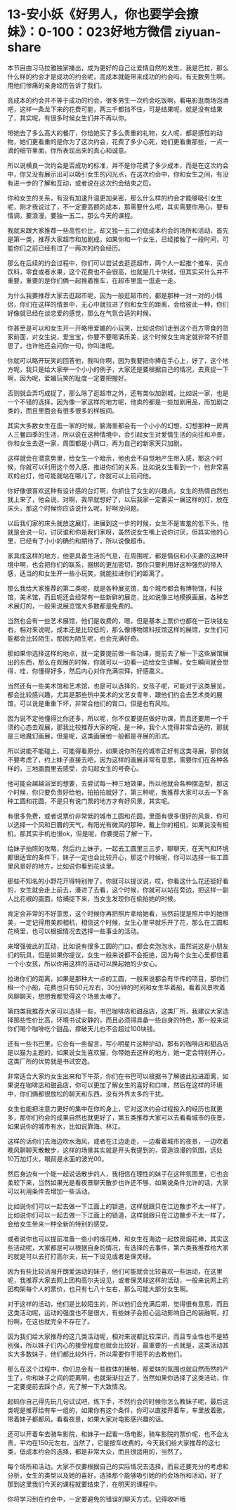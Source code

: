 # 13-安小妖《好男人，你也要学会撩妹》：0-100：023好地方微信 ziyuan-share

本节目由习马拉雅独家播出，成为更好的自己让爱情自然的发生，我是巴拉，那么什么样的约会才是成功的约会呢，高成本就能带来成功的约会吗，有无数男生啊，用他们惨痛的亲身经历告诉了我们。

高成本的约会并不等于成功的约会，很多男生一次约会吃饭啊，看电影逛商场泡酒吧，这样一条龙下来的花费可能，两三千都挡不住，可是结果呢，就是没有结果了，其实呢，有很多时候女生们并不再以你。

带她去了多么高大的餐厅，你给她买了多么贵重的礼物，女人呢，都是感性的动物，她们更看重的是你为了这次约会，花费了多少心死，她们更看重那些，一点一滴的细节里面，你所表现出来的真心和诚意。

所以说横良一次约会是否成功的标准，并不是你花费了多少成本，而是在这次约会中，你又没有展示出可以吸引女生的闪光点，在这次约会中，你和女生之间，有没有进一步的了解和互动，或者说在这次约会结束之后。

你和女生的关系，有没有加速升温更加亲密，那么什么样的约会才能够吸引女生呢，刚才我说过了，不一定要高额的成本，那需要什么呢，其实需要你用心，要有情调，要浪漫，要独一五二，那么今天的课程。

我就来跟大家推荐一些高性价比，却又独一五二的低成本约会的场所和活动，首先是第一类，推荐大家超市和加剧成，如果你和一个女生，已经接触了一段时间，可能你们之前已经有过了一两次的约会经历。

那么在后续的约会过程中，你们可以尝试去逛逛超市，两个人一起推个推车，买点饮料，零食或者水果，这个花费也不会很高，也就是几十块钱，但其实买什么并不重要，重要的是你们俩一起推着推车，在超市里逛一逛走一走。

为什么我要推荐大家去逛超市呢，因为一般逛超市的，都是那种一对一对的小情侣，你们在这样的情景中，无心中就拉进了你和女生的距离，会给彼此一种，你们好像就已经在谈恋爱的感觉，那么在气氛合适的时候。

你甚至是可以和女生开一开略带爱媚的小玩笑，比如说你们走到这个百方零食的货家前面，对女生说，爱宝宝，你要不要喝涌乐美，这个时候女生肯定就非常不好意思了，也许他还会问你一句，你叫谁呢。

你就可以略开玩笑的回答他，我叫你啊，因为我要把你捧在手心上，好了，这个地方呢，我只是给大家举一个小小的例子，大家还是要根据自己的情况，去真捉一下啊，因为呢，爱媚玩笑的耻度一定要把握好。

否则就会弄巧成捉了，那么除了逛超市之外，还有类似加剧城，比如说一家，也是一个不错的选择，因为像一家这样的地方呢，他卖的都是一些加剧用品，而加剧之类的，而且里面会有很多很多的样板间。

其实大多数女生在逛一家的时候，脑海里都会有一个小小的幻想，幻想那种一房两人三餐四季的生活，所以说在这种情境中，会引起女生对爱情生活的向往和冲景，你和女生去逛一家，周围都是小两口，再为自己的新家天只加剧。

这样就会在潜意势里，给女生一个暗示，他也会不自觉地产生带入感，那这个时候，你就可以利用这个带入感，推进你们的关系，比如说女生看到一个，他非常喜欢的台灯，他可能就站在哪儿了，你就可以上前问他。

你好像很喜欢这种有设计感的台灯啊，你抓住了女生的兴趣点，女生的热情自然也就上来了，他会说，对啊，我早就想好了，以后我家一定要买一展这样的灯，放在床头，那这个时候你应该说什么呢，好啊没问题。

以后我们家的床头就放这展灯，进展到这一步的时候，女生不是害羞的低下头，他就是会说一句，讨厌谁和你是我们家呀，虽然说女生嘴上说你讨厌，但其实他的心里，已经有了小小的确约和期待了，所以说像超市。

家具成这样的地方，他更具备生活的气息，在周围呢，都是情侣和小夫妻的这种环境中啊，也会把你们的联系，捆绑的更加密切，那你只要利用好这种强烈的带入感，适当的和女生开一些小玩笑，就能拉进你们的距离了。

那么我给大家推荐的第二类呢，就是各种展览馆，每个城市都会有博物馆，科技馆，美术馆，而且呢还会经常有一些新鲜的展览，比如说像三地模换画展，各种艺术展灯的，一般来说展览馆大多数都是免费的。

当然也会有一些艺术展馆，他们是收费的，嗯，但是基本上票价也都在一百块钱左右，相对来说呢，成本还是比较低的，那么像博物馆科技馆这样的展馆，女生们可能都会比较陌生，那因为陌生呢，也会充满好奇。

那如果你选择这样的地点，就一定要提前做一些功课，提前去了解一下这些展馆展出的东西，那么在观展的时候，你就可以一边看一边给女生讲解，女生瞬间就会觉得，哇，你懂得好多，然后内心对你充满崇拜，好感嘉义。

当然还有一些美术馆和艺术馆，也是可以选择的，女孩子呢，可能对于这类展览，都会比较感兴趣，尤其是那些热中美术的文艺女青年，跟他们约会去艺术类的展馆，可以说是重重下坏，非常合他们的胃口，但是也有风险。

因为说不定他懂得比你还多，所以呢，你不仅要提前做好功课，而且还要用一个千须的心态去观展，那我比较推荐大家的呢，是一种，我个人觉得非常合适的，那就是三地魔幻画展，但是呢，这类画展他一般都是寻展的形式。

所以说能不能碰上，可能得看原分，如果说你所在的城市正好有这类寻展，那你就不要考虑了，约上妹子直接去吧，因为这样的画展非常有意思，需要你们在各种各样的，三地画面里去感受，会勾起女生的号奇心。

他可能会越越浴室的想要，去尝试每一种三地效果，所以他就会各种摆造型，那这个时候，你只要负责好给他，拍拍拍就好了，第三种呢，我推荐大家可以去一下各种工圆和花圆，不是只有说门票的地方才有好风景，其实呢。

有很多免费，或者说票价非常低的城市工圆和花圆，里面有很多很好的风景，你可以选择一个风和日曆的天气，有阳光有微风的那种，戴上你的相机，如果说没有相机，那其实手机也很ok，但是呢，你要提前了解一下。

给妹子拍照的攻略，然后约上妹子，一起去工圆里三三步，聊聊天，在天气和环境都很适宜的条件下，妹子一定也会比较开心，那这个时候呢，你可以选择一些工圆里风景好的地方，比如说你看到花谈里。

那些不知名的小野花开得特别惨了，你就可以提议说，哎，你看这什么花还挺好看的，女生就会走上前去，湊进了去看，这个时候，你就可以站在旁边，把这样一副人比花椒的画面，给捕捉下来，当女生发现你在偷拍她的时候。

肯定会非常的不好意思，这个时候你再把照片拿给她看，当然前提是照片中的她很美，一定记得用美颜相机，相信这个时候，女生心里早就乐开了花，那么在工圆和花椅里，也可以根据情况去选择一些事业的活动。

来增强彼此的互动，比如说有很多工圆的门口，都会卖泡泡水，虽然说这是小朋友们的玩具，但是如果你提议，女生一般来说都不会拒绝，因为每个女生心里都住着一个小女孩，所以你用这样的活动可以换起她的少女心。

拉进你们的距离，如果是那种大一点的工圆，一般来说都会有华传的项目，那你们租一个小船，花费也只有50元左右，30分钟的时间和女生华着船，看着风景吹着风聊聊天，想想我都觉得这个场景太棒了。

第四类我推荐大家可以选择一些，书巴咖啡店和甜品店，这类厂所，我建议大家选择那些性价比高，环境书试安静的，而且必须得具备一些自身的特色，那一般来说你们喝个咖啡吃个甜品，撑破天儿也不会超过100块钱。

还有一些书巴里，它会有一些留言，写小明星片这种护动，那有的咖啡店和甜品店是以猫为主题的，如果说女生喜欢猫，你带她去这样的地方，她一定会特别开心，这类厂所的优势就是书试安逸。

非常适合大家约女生出来和下午茶，你们在书巴可以根据书了解彼此拉进距离，如果说在咖啡店和甜品店，你可以更加了解女生的喜好和口味，然后在这样的环境中，你们俩都很放松的聊天和东西，没有外界太多的干扰。

女生也能把注意力更好的集中在你的身上，它对这次约会过程投入的经历也就更多，那你们约会的成果自然也就更好了，第五类推荐大家可以去看看城市的夜景，如果说你的城市有水，比如说靠海、林江。

这样的话你们去海边吹水海风，或者在江边走走，一边看着城市的夜景，一边吹着晚风聊聊天散散步，这样的场景其实就是开头我提到的，营造浪漫的氛围，远处10万加灯火，眼前是水面的波光00。

然后身边有一个能一起说话散步的人，我相信在理性的妹子在这种氛围里，它也会柔软下来，当然如果光是看夜景聊天散步也许还不够，如果说条件允许的话，大家可以利用条件去增加一些活动。

比如说你们可以一起去做一下江面上的锁道，这样就跟只在江边散步不太一样了，比如说你们可以一起去做一下江面上的锁道，这样就跟只在江边散步不太一样了，会给女生带来一种全新的特别的感受。

或者说你也可以提前准备一些小的烟花棒，和女生在海边一起放房烟花棒，其实这些活动呢，大家都是可以根据自身的情况，有选择的去事件，第六类我推荐给大家的就是可以去打打高尔夫，玩一下设见或者是保灵球。

因为有些比较活潑开朗爱运动的妹子，他们可能就会比较喜欢一些运动，在这里呢，我推荐大家去网上团构高尔夫设见，或者保灵球这样的活动，一般来说网上的团构架每个人的票价，也只有七八十左右，那么可能大部分女生啊。

对于这样的活动，他们是比较陌生的，所以他们会充满后期，觉得很有意思，而且这类活动呢，运动的强度也不是很大，有些妹子会担心运动影响自己的装融啊，打扮啊，在这也就完全不存在了。

因为我们给大家推荐的这几类活动呢，相对来说都比较深识，而且专业性也不是特别强，所以妹子们内心的接受程度也就会比较好，最重要的一点就是，这类活动其实大多数妹子，他们都比较外行，所以需要你手把手的去教他们。

那么在这个过程中，你们总会有一些肢体的接触，那爱妹的氛围也就自然而然的产生了，你和妹子之间的距离啊，也就渐渐拉近了，当然如果你选择了这类活动，你一定要提前去踩个点，先了解一下大致情况。

起码你自己得先玩几句试试吧，练下手，不然约会的时候你怎么教妹子呢，最后这类呢是推荐给有车一组的，如果你有这个条件，你可以直接开着车，车里放着歌，带着妹子都都风，看看夜景，如果大家对电影感兴趣的话。

还可以开着车去骑车影院，和妹子一起看一场电影，骑车影院的票价呢，也不会太贵，平均在150元左右，当然了，它是按车收费的，今天我们给大家推荐的这七类，低成本约会的选择，都是非常大众，而且很适用的，当然了。

每个场所和活动，大家不仅要根据自己的实际情况去选择，而且还要充分的考虑和分析，女生的类型以及她的喜好，选择那个能够吸引她的约会场所和活动，好了 那到这里我们今天的课程就要结束了，在明天的课程中。

你将学习到在约会中，一定要避免的错误的聊天方式，记得收听哦